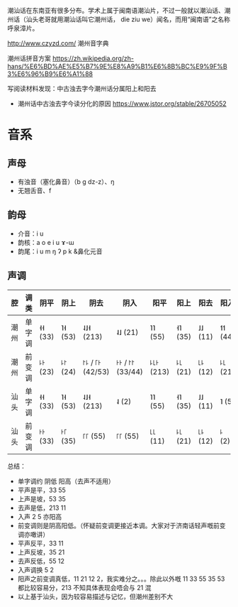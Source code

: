 潮汕话在东南亚有很多分布。学术上属于闽南语潮汕片，不过一般就以潮汕话、潮州话（汕头老哥就用潮汕话叫它潮州话， die ziu we）闻名，而用“闽南语”之名称呼泉漳片。

http://www.czyzd.com/ 潮州音字典

潮州话拼音方案 https://zh.wikipedia.org/zh-hans/%E6%BD%AE%E5%B7%9E%E8%A9%B1%E6%8B%BC%E9%9F%B3%E6%96%B9%E6%A1%88

写阅读材料发现：中古浊去字今潮州话分属阳上和阳去

- 潮州话中古浊去字今读分化的原因 https://www.jstor.org/stable/26705052

# 音系

## 声母

- 有浊音（塞化鼻音）（b g dz-z）、ŋ
- 无翘舌音、f

## 韵母

- 介音：i u
- 韵核：a o e i u ɤ-ɯ
- 韵尾：i u m ŋ ʔ p k &鼻化元音

## 声调

腔|调类|	阴平|	阴上|	阴去|	阴入|	阳平|	阳上|	阳去|	阳入
-|-|-|-|-|-|-|-|-|-
潮州|	单字调|	˧˧ (33)|	˥˧ (53)|	˨˩˧ (213)|	˨˩ (21)|	˥˥ (55)|	˧˥ (35)|	˩˩ (11)|	˦˦ (44)
潮州|	前变调|	꜕꜔ (23)|	꜕꜓ (24)|	꜓꜕ / ꜒꜔ (42/53)|	꜔꜔ / ꜓꜓ (33/44)|	꜕꜖꜔ (213)|	꜕꜖ (21)|	꜖꜕ (12)|	꜕꜖ (21)
汕头|	单字调|	˧˧ (33)|	˥˧ (53)|	˨˩˧ (213)|	˨ (2)|	˥˥ (55)|	˧˥ (35)|	˩˩ (11)|	˥ (5)
汕头|	前变调|	꜔꜔ (33)|	꜔꜒ (35)|	꜒꜒ (55)|	꜒꜒ (55)|	꜖꜖ (11)|	꜕꜖ (21)|	꜖꜕ (12)|	꜕ (2)

总结：

- 单字调约 阴低 阳高（去声不适用）
- 平声是平，33 55
- 上声是坡，53 35
- 去声是低，213 11
- 入声 2 5 亦阳高
- 前变调则是阴高阳低。（怀疑前变调更接近本调。大家对于济南话轻声嘅前变调亦噉讲）
- 平声反平，33 11
- 上声反坡，35 21
- 去声反低，55 12
- 入声调换 5 2
- 阳声之前变调真低，11 21 12 2，我实难分之。。。除此以外嘅 11 33 55 35 53 都比较容易分，213 不知具体表现会唔会与 21 混
- 以上基于汕头，因为较容易描述与记忆，但潮州差别不大